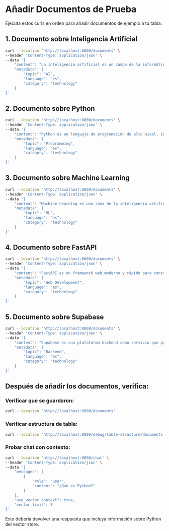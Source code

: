 # Añadir Documentos de Prueba

Ejecuta estos curls en orden para añadir documentos de ejemplo a tu tabla:

## 1. Documento sobre Inteligencia Artificial
```bash
curl --location 'http://localhost:8000/documents' \
--header 'Content-Type: application/json' \
--data '{
    "content": "La inteligencia artificial es un campo de la informática que se centra en la creación de sistemas capaces de realizar tareas que normalmente requieren inteligencia humana.",
    "metadata": {
        "topic": "AI",
        "language": "es",
        "category": "technology"
    }
}'
```

## 2. Documento sobre Python
```bash
curl --location 'http://localhost:8000/documents' \
--header 'Content-Type: application/json' \
--data '{
    "content": "Python es un lenguaje de programación de alto nivel, interpretado y de propósito general. Es conocido por su sintaxis simple y legible.",
    "metadata": {
        "topic": "Programming",
        "language": "es",
        "category": "technology"
    }
}'
```

## 3. Documento sobre Machine Learning
```bash
curl --location 'http://localhost:8000/documents' \
--header 'Content-Type: application/json' \
--data '{
    "content": "Machine Learning es una rama de la inteligencia artificial que permite a las máquinas aprender y mejorar automáticamente a partir de la experiencia.",
    "metadata": {
        "topic": "ML",
        "language": "es",
        "category": "technology"
    }
}'
```

## 4. Documento sobre FastAPI
```bash
curl --location 'http://localhost:8000/documents' \
--header 'Content-Type: application/json' \
--data '{
    "content": "FastAPI es un framework web moderno y rápido para construir APIs con Python, basado en estándares abiertos.",
    "metadata": {
        "topic": "Web Development",
        "language": "es",
        "category": "technology"
    }
}'
```

## 5. Documento sobre Supabase
```bash
curl --location 'http://localhost:8000/documents' \
--header 'Content-Type: application/json' \
--data '{
    "content": "Supabase es una plataforma backend como servicio que proporciona una base de datos PostgreSQL, autenticación y almacenamiento.",
    "metadata": {
        "topic": "Backend",
        "language": "es",
        "category": "technology"
    }
}'
```

## Después de añadir los documentos, verifica:

### Verificar que se guardaron:
```bash
curl --location 'http://localhost:8000/documents'
```

### Verificar estructura de tabla:
```bash
curl --location 'http://localhost:8000/debug/table-structure/documents'
```

### Probar chat con contexto:
```bash
curl --location 'http://localhost:8000/chat' \
--header 'Content-Type: application/json' \
--data '{
    "messages": [
        {
            "role": "user",
            "content": "¿Qué es Python?"
        }
    ],
    "use_vector_context": true,
    "vector_limit": 3
}'
```

Esto debería devolver una respuesta que incluya información sobre Python del vector store.
